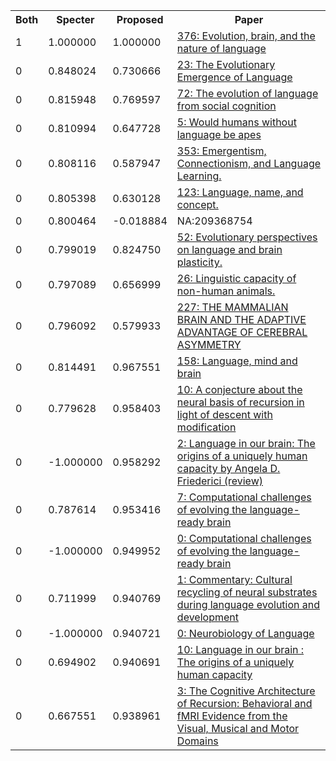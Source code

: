 <html><table><tr>
<th>Both</th>
<th>Specter</th>
<th>Proposed</th>
<th>Paper</th>
</tr>
<tr>
<td>1</td>
<td>1.000000</td>
<td>1.000000</td>
<td><a href="https://www.semanticscholar.org/paper/73844232e003f7e4c8c51653a747ca4d55fcdfde">376: Evolution, brain, and the nature of language</a></td>
</tr>
<tr>
<td>0</td>
<td>0.848024</td>
<td>0.730666</td>
<td><a href="https://www.semanticscholar.org/paper/ec3f49ba1da6ad0fbf3354545f6ab731f2777991">23: The Evolutionary Emergence of Language</a></td>
</tr>
<tr>
<td>0</td>
<td>0.815948</td>
<td>0.769597</td>
<td><a href="https://www.semanticscholar.org/paper/269956d989fd715c39ee86bf3a459680a7f6513f">72: The evolution of language from social cognition</a></td>
</tr>
<tr>
<td>0</td>
<td>0.810994</td>
<td>0.647728</td>
<td><a href="https://www.semanticscholar.org/paper/fa2205a8524e324c780f9cf0ad3e07752cd851b5">5: Would humans without language be apes</a></td>
</tr>
<tr>
<td>0</td>
<td>0.808116</td>
<td>0.587947</td>
<td><a href="https://www.semanticscholar.org/paper/cc4eb53cc101f18c2a6e278c666c7420189f54c3">353: Emergentism, Connectionism, and Language Learning.</a></td>
</tr>
<tr>
<td>0</td>
<td>0.805398</td>
<td>0.630128</td>
<td><a href="https://www.semanticscholar.org/paper/0db153ee1987c7f5832897e23b15fd5530eba9d7">123: Language, name, and concept.</a></td>
</tr>
<tr>
<td>0</td>
<td>0.800464</td>
<td>-0.018884</td>
<td>NA:209368754</td>
</tr>
<tr>
<td>0</td>
<td>0.799019</td>
<td>0.824750</td>
<td><a href="https://www.semanticscholar.org/paper/9477ef8a7c1e5c08208b6e13cd680e2251fef02f">52: Evolutionary perspectives on language and brain plasticity.</a></td>
</tr>
<tr>
<td>0</td>
<td>0.797089</td>
<td>0.656999</td>
<td><a href="https://www.semanticscholar.org/paper/0e1c169e3bf1decde65852a04e81bd1acecb4480">26: Linguistic capacity of non-human animals.</a></td>
</tr>
<tr>
<td>0</td>
<td>0.796092</td>
<td>0.579933</td>
<td><a href="https://www.semanticscholar.org/paper/64c300bfce0eea46283ed4db694a93ac6d9c2da9">227: THE MAMMALIAN BRAIN AND THE ADAPTIVE ADVANTAGE OF CEREBRAL ASYMMETRY</a></td>
</tr>
<tr>
<td>0</td>
<td>0.814491</td>
<td>0.967551</td>
<td><a href="https://www.semanticscholar.org/paper/7ab924bf937fc810cd15238096a1f7c0a1fb8fef">158: Language, mind and brain</a></td>
</tr>
<tr>
<td>0</td>
<td>0.779628</td>
<td>0.958403</td>
<td><a href="https://www.semanticscholar.org/paper/f32ac3a4e97de08bd74143524c77f2e5005587cb">10: A conjecture about the neural basis of recursion in light of descent with modification</a></td>
</tr>
<tr>
<td>0</td>
<td>-1.000000</td>
<td>0.958292</td>
<td><a href="https://www.semanticscholar.org/paper/342c5ba5ca3af802c5b010b1da0bc2e7e15c2494">2: Language in our brain: The origins of a uniquely human capacity by Angela D. Friederici (review)</a></td>
</tr>
<tr>
<td>0</td>
<td>0.787614</td>
<td>0.953416</td>
<td><a href="https://www.semanticscholar.org/paper/319ad8bd777873af8289f1a68a0af53ad38db4a1">7: Computational challenges of evolving the language-ready brain</a></td>
</tr>
<tr>
<td>0</td>
<td>-1.000000</td>
<td>0.949952</td>
<td><a href="https://www.semanticscholar.org/paper/55402c3b15c6fe0120f373075fb444106010d966">0: Computational challenges of evolving the language-ready brain</a></td>
</tr>
<tr>
<td>0</td>
<td>0.711999</td>
<td>0.940769</td>
<td><a href="https://www.semanticscholar.org/paper/db059d28c8fae7d25bdfd1d914a46ae80aa1c714">1: Commentary: Cultural recycling of neural substrates during language evolution and development</a></td>
</tr>
<tr>
<td>0</td>
<td>-1.000000</td>
<td>0.940721</td>
<td><a href="https://www.semanticscholar.org/paper/485ad2ffc4e728409cbb61103e1ac9fd66212e68">0: Neurobiology of Language</a></td>
</tr>
<tr>
<td>0</td>
<td>0.694902</td>
<td>0.940691</td>
<td><a href="https://www.semanticscholar.org/paper/3826e435c58927efa6a1a3c73ef6b0d6d1a8b978">10: Language in our brain : The origins of a uniquely human capacity</a></td>
</tr>
<tr>
<td>0</td>
<td>0.667551</td>
<td>0.938961</td>
<td><a href="https://www.semanticscholar.org/paper/9be92944a15b2e6050fbe9770e7a73072599bfeb">3: The Cognitive Architecture of Recursion: Behavioral and fMRI Evidence from the Visual, Musical and Motor Domains</a></td>
</tr>
</table></html>
